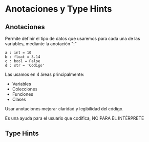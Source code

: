 # Anotaciones y Type Hints

## Anotaciones
Permite definir el tipo de datos que usaremos para cada una de las variables, mediante la anotación ":"
```
a : int = 10
b : float = 3.14
c : bool = False
d : str = 'Codigo'
```

Las usamos en 4 áreas principalmente:
- Variables
- Colecciones
- Funciones
- Clases

Usar anotaciones mejorar claridad y legibilidad del código.

Es una ayuda para el usuario que codifica, NO PARA EL INTÉRPRETE


## Type Hints
